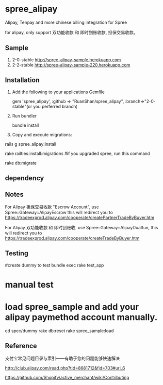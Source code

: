 spree_alipay
============

Alipay, Tenpay and more chinese billing integration for Spree

for alipay, only support 双功能收款 和 即时到账收款, 担保交易收款。

Sample
---------
1. 2-0-stable http://spree-alipay-sample.herokuapp.com
2. 2-2-stable http://spree-alipay-sample-220.herokuapp.com

Installation
---------
1. Add the following to your applications Gemfile

   gem 'spree_alipay',   :github => "RuanShan/spree_alipay", :branch=>"2-0-stable"(or you perferred branch)


2. Run bundler

   bundle install

3. Copy and execute migrations:

  rails g spree_alipay:install

  rake railties:install:migrations #if you upgraded spree, run this command

  rake db:migrate

dependency
----------


Notes
----------
  For Alipay 担保交易收款 "Escrow Account", use Spree::Gateway::AlipayEscrow
  this will redirect you to https://tradeexprod.alipay.com/cooperate/createPartnerTradeByBuyer.htm


  For Alipay 双功能收款 和 即时到账收, use Spree::Gateway::AlipayDualfun, this
  will redirect you to https://tradeexprod.alipay.com/cooperate/createTradeByBuyer.htm

Testing
-------
  #create dummy to test
  bundle exec rake test_app

  # manual test
  # load spree_sample and add your alipay paymethod account manually.

  cd spec/dummy
  rake db:reset
  rake spree_sample:load


Reference
---------
支付宝常见问题目录与索引——有助于您的问题能够快速解决

http://club.alipay.com/read.php?tid=8681712&fid=703#url_6

https://github.com/Shopify/active_merchant/wiki/Contributing

